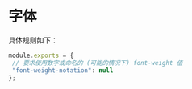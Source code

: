 # 字体
 >  
 
 具体规则如下：
 ```js
module.exports = {
  // 要求使用数字或命名的 (可能的情况下) font-weight 值 
  "font-weight-notation": null
};
```